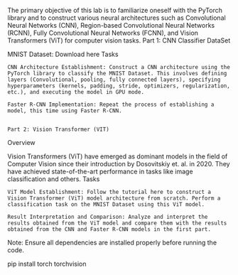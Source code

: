 The primary objective of this lab is to familiarize oneself with the PyTorch library and to construct various neural architectures such as Convolutional Neural Networks (CNN), Region-based Convolutional Neural Networks (RCNN), Fully Convolutional Neural Networks (FCNN), and Vision Transformers (ViT) for computer vision tasks.
Part 1: CNN Classifier
DataSet

MNIST Dataset: Download here
Tasks

    CNN Architecture Establishment: Construct a CNN architecture using the PyTorch library to classify the MNIST Dataset. This involves defining layers (Convolutional, pooling, fully connected layers), specifying hyperparameters (kernels, padding, stride, optimizers, regularization, etc.), and executing the model in GPU mode.

    Faster R-CNN Implementation: Repeat the process of establishing a model, this time using Faster R-CNN.


    Part 2: Vision Transformer (VIT)
Overview

Vision Transformers (ViT) have emerged as dominant models in the field of Computer Vision since their introduction by Dosovitskiy et. al. in 2020. They have achieved state-of-the-art performance in tasks like image classification and others.
Tasks

    ViT Model Establishment: Follow the tutorial here to construct a Vision Transformer (ViT) model architecture from scratch. Perform a classification task on the MNIST Dataset using this ViT model.

    Result Interpretation and Comparison: Analyze and interpret the results obtained from the ViT model and compare them with the results obtained from the CNN and Faster R-CNN models in the first part.

Note: Ensure all dependencies are installed properly before running the code.

   pip install torch torchvision

